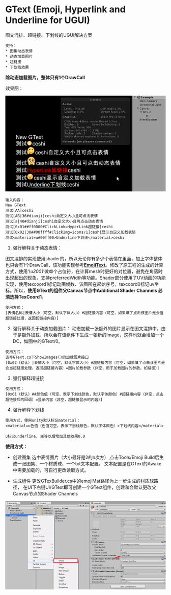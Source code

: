 # GText (Emoji, Hyperlink and Underline for UGUI)
图文混排、超链接、下划线的UGUI解决方案

    支持：
    * 图集动态表情
    * 动态加载图片
    * 超链接
    * 下划线效果
    
**除动态加载图片，整体只有1个DrawCall**

效果图：

![](Screenshot1.gif)

```
输入内容：
New GText
测试[AA]ceshi
测试[AB|36#dianji]ceshi自定义大小且可点击表情
测试[a|40#dianji]ceshi自定义大小且可点击动态表情
测试[0x01##ff0000#ClickLink=HyperLink超链接]ceshi
测试[0x02|30##00ffff#ClickImg=icons/1]ceshi显示自定义加载表情
测试<material=u#00ff00>Underline下划线</material>ceshi
```

1. 强行解释关于动态表情：

图文混排的实现使用shader的，所以无论你有多少个表情在里面，加上字体整体也只会有1个DrawCall，该功能实现参考[**EmojiText**](https://github.com/zouchunyi/EmojiText)。修改了原工程的生成的计算方式，使用‘*\u2001*’做单个占位符，在计算mesh时更好的对位置，避免在角落时出现超出的现象，支持preferredWidth等功能。Shader部分使用了UV动画的功能实现，使用texcoord1标记动画帧数、该图所在起始序号，texcoord0标记uv坐标。所以，**使用GText的组件父Canvas节点中Additional Shader Channels 必须选择TexCoord1**。

```
使用方式：
[表情名称|表情大小（可空，默认字体大小）#超链接内容（可空，如果填了点击该图片是会当超链接处理，返回超链接内容）]
```

2. 强行解释关于动态加载图片：
动态加载一张额外的图片显示在图文混排中，由于是额外加载，所以会在该组件下生成一张新的Image，这样也就会增加一个DC，如图中的GText/0。
```
使用方式：
该写GText.cs下ShowImages()的加载图片接口
[0x02（默认）|表情大小（可空，默认字体大小）#超链接内容（可空，如果填了点击该图片是会当超链接处理，返回超链接内容）=图片加载参数（非空，用于加载图片的参数，如路径）]
```

3. 强行解释超链接

```
使用方式：
[0x01（默认）##颜色值（可空，表示下划线颜色，默认字体颜色）#超链接内容（非空，点击超链接后的回调）=显示内容（非空，超链接显示的内容）]
```

4. 强行解释下划线

```
使用方式，使用unity默认标记material：
<material=u色值（色值可空，表示下划线颜色，默认字体颜色）>下划线内容</material>

u标识underline, 坐等以后增加其他效果0.0
```




**使用方式：**

* 创建图集
选中表情图片（大小最好是2的n次方）,点击Tools/Emoji Build后生成一张图集、一个材质球、一个txt文本配置。
文本配置是在GText的Awake中需要加载的，可自行更改读取方式。

* 生成组件
更改GTexBuilder.cs中的emojiMat路径为上一步生成的材质球路径，
在UI下右键UI/GText即可创建一个GText组件，创建和会默认更改父Canvas节点的Shader Channels

![](Screenshot2.png)